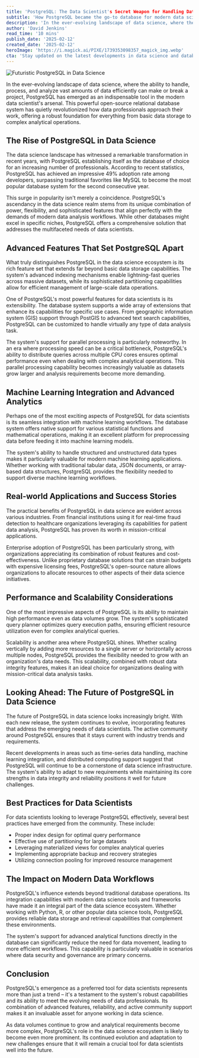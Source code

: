 ```yaml
---
title: 'PostgreSQL: The Data Scientist's Secret Weapon for Handling Data Efficiently'
subtitle: 'How PostgreSQL became the go-to database for modern data science workflows'
description: 'In the ever-evolving landscape of data science, where the ability to handle, process, and analyze vast amounts of data efficiently can make or break a project, PostgreSQL has emerged as an indispensable tool in the modern data scientist's arsenal. This powerful open-source relational database system has quietly revolutionized how data professionals approach their work, offering a robust foundation for everything from basic data storage to complex analytical operations.'
author: 'David Jenkins'
read_time: '10 mins'
publish_date: '2025-02-12'
created_date: '2025-02-12'
heroImage: 'https://i.magick.ai/PIXE/1739353098357_magick_img.webp'
cta: 'Stay updated on the latest developments in data science and database technology by following us on LinkedIn. Join our community of data professionals and be the first to learn about emerging PostgreSQL features and best practices!'
---
```


![Futuristic PostgreSQL in Data Science](https://i.magick.ai/PIXE/1739353098357_magick_img.webp)

In the ever-evolving landscape of data science, where the ability to handle, process, and analyze vast amounts of data efficiently can make or break a project, PostgreSQL has emerged as an indispensable tool in the modern data scientist's arsenal. This powerful open-source relational database system has quietly revolutionized how data professionals approach their work, offering a robust foundation for everything from basic data storage to complex analytical operations.

## The Rise of PostgreSQL in Data Science

The data science landscape has witnessed a remarkable transformation in recent years, with PostgreSQL establishing itself as the database of choice for an increasing number of professionals. According to recent statistics, PostgreSQL has achieved an impressive 49% adoption rate among developers, surpassing traditional favorites like MySQL to become the most popular database system for the second consecutive year.

This surge in popularity isn't merely a coincidence. PostgreSQL's ascendancy in the data science realm stems from its unique combination of power, flexibility, and sophisticated features that align perfectly with the demands of modern data analysis workflows. While other databases might excel in specific niches, PostgreSQL offers a comprehensive solution that addresses the multifaceted needs of data scientists.

## Advanced Features That Set PostgreSQL Apart

What truly distinguishes PostgreSQL in the data science ecosystem is its rich feature set that extends far beyond basic data storage capabilities. The system's advanced indexing mechanisms enable lightning-fast queries across massive datasets, while its sophisticated partitioning capabilities allow for efficient management of large-scale data operations.

One of PostgreSQL's most powerful features for data scientists is its extensibility. The database system supports a wide array of extensions that enhance its capabilities for specific use cases. From geographic information system (GIS) support through PostGIS to advanced text search capabilities, PostgreSQL can be customized to handle virtually any type of data analysis task.

The system's support for parallel processing is particularly noteworthy. In an era where processing speed can be a critical bottleneck, PostgreSQL's ability to distribute queries across multiple CPU cores ensures optimal performance even when dealing with complex analytical operations. This parallel processing capability becomes increasingly valuable as datasets grow larger and analysis requirements become more demanding.

## Machine Learning Integration and Advanced Analytics

Perhaps one of the most exciting aspects of PostgreSQL for data scientists is its seamless integration with machine learning workflows. The database system offers native support for various statistical functions and mathematical operations, making it an excellent platform for preprocessing data before feeding it into machine learning models.

The system's ability to handle structured and unstructured data types makes it particularly valuable for modern machine learning applications. Whether working with traditional tabular data, JSON documents, or array-based data structures, PostgreSQL provides the flexibility needed to support diverse machine learning workflows.

## Real-world Applications and Success Stories

The practical benefits of PostgreSQL in data science are evident across various industries. From financial institutions using it for real-time fraud detection to healthcare organizations leveraging its capabilities for patient data analysis, PostgreSQL has proven its worth in mission-critical applications.

Enterprise adoption of PostgreSQL has been particularly strong, with organizations appreciating its combination of robust features and cost-effectiveness. Unlike proprietary database solutions that can strain budgets with expensive licensing fees, PostgreSQL's open-source nature allows organizations to allocate resources to other aspects of their data science initiatives.

## Performance and Scalability Considerations

One of the most impressive aspects of PostgreSQL is its ability to maintain high performance even as data volumes grow. The system's sophisticated query planner optimizes query execution paths, ensuring efficient resource utilization even for complex analytical queries.

Scalability is another area where PostgreSQL shines. Whether scaling vertically by adding more resources to a single server or horizontally across multiple nodes, PostgreSQL provides the flexibility needed to grow with an organization's data needs. This scalability, combined with robust data integrity features, makes it an ideal choice for organizations dealing with mission-critical data analysis tasks.

## Looking Ahead: The Future of PostgreSQL in Data Science

The future of PostgreSQL in data science looks increasingly bright. With each new release, the system continues to evolve, incorporating features that address the emerging needs of data scientists. The active community around PostgreSQL ensures that it stays current with industry trends and requirements.

Recent developments in areas such as time-series data handling, machine learning integration, and distributed computing support suggest that PostgreSQL will continue to be a cornerstone of data science infrastructure. The system's ability to adapt to new requirements while maintaining its core strengths in data integrity and reliability positions it well for future challenges.

## Best Practices for Data Scientists

For data scientists looking to leverage PostgreSQL effectively, several best practices have emerged from the community. These include:

- Proper index design for optimal query performance
- Effective use of partitioning for large datasets
- Leveraging materialized views for complex analytical queries
- Implementing appropriate backup and recovery strategies
- Utilizing connection pooling for improved resource management

## The Impact on Modern Data Workflows

PostgreSQL's influence extends beyond traditional database operations. Its integration capabilities with modern data science tools and frameworks have made it an integral part of the data science ecosystem. Whether working with Python, R, or other popular data science tools, PostgreSQL provides reliable data storage and retrieval capabilities that complement these environments.

The system's support for advanced analytical functions directly in the database can significantly reduce the need for data movement, leading to more efficient workflows. This capability is particularly valuable in scenarios where data security and governance are primary concerns.

## Conclusion

PostgreSQL's emergence as a preferred tool for data scientists represents more than just a trend – it's a testament to the system's robust capabilities and its ability to meet the evolving needs of data professionals. Its combination of advanced features, reliability, and active community support makes it an invaluable asset for anyone working in data science.

As data volumes continue to grow and analytical requirements become more complex, PostgreSQL's role in the data science ecosystem is likely to become even more prominent. Its continued evolution and adaptation to new challenges ensure that it will remain a crucial tool for data scientists well into the future.